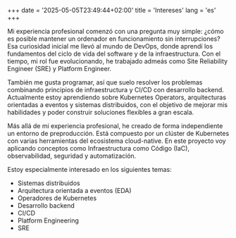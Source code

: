 +++
date = '2025-05-05T23:49:44+02:00'
title = 'Intereses'
lang = 'es'
+++

Mi experiencia profesional comenzó con una pregunta muy simple: ¿cómo es posible mantener un ordenador en funcionamiento sin interrupciones? Esa curiosidad inicial me llevó al mundo de DevOps, donde aprendí los fundamentos del ciclo de vida del
software y de la infraestructura. Con el tiempo, mi rol fue evolucionando, he trabajado admeás como Site Reliability Engineer (SRE) y Platform Engineer.

También me gusta programar, así que suelo resolver los problemas combinando principios de infraestructura y CI/CD con desarrollo backend. Actualmente estoy aprendiendo sobre Kubernetes Operators, arquitecturas orientadas a eventos y sistemas 
distribuidos, con el objetivo de mejorar mis habilidades y poder construir soluciones flexibles a gran escala.

Más allá de mi experiencia profesional, he creado de forma independiente un entorno de preproducción. Está compuesto por un clúster de Kubernetes con varias herramientas del ecosistema cloud-native. En este proyecto voy aplicando conceptos como 
Infraestructura como Código (IaC), observabilidad, seguridad y automatización.

Estoy especialmente interesado en los siguientes temas:
- Sistemas distribuidos
- Arquitectura orientada a eventos (EDA)
- Operadores de Kubernetes
- Desarrollo backend
- CI/CD
- Platform Engineering
- SRE